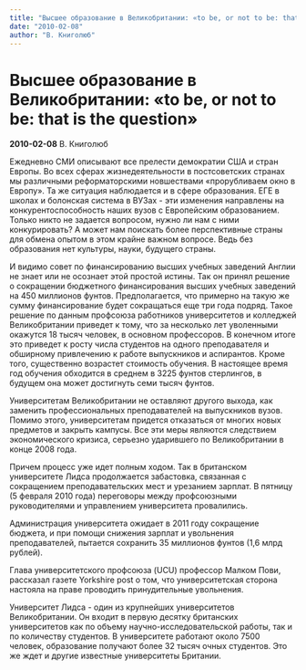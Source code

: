 ```yaml
---
title: "Высшее образование в Великобритании: «to be, or not to be: that is the question»"
date: "2010-02-08"
author: "В. Книголюб"
---
```


# Высшее образование в Великобритании: «to be, or not to be: that is the question»

**2010-02-08** В. Книголюб

Ежедневно СМИ описывают все прелести демократии США и стран Европы. Во всех сферах жизнедеятельности в постсоветских странах мы различными реформаторскими новшествами «прорубливаем окно в Европу». Та же ситуация наблюдается и в сфере образования. ЕГЕ в школах и болонская система в ВУЗах - эти изменения направлены на конкурентоспособность наших вузов с Европейским образованием. Только никто не задается вопросом, нужно ли нам с ними конкурировать? А может нам поискать более перспективные страны для обмена опытом в этом крайне важном вопросе. Ведь без образования нет культуры, науки, будущего страны.

И видимо совет по финансированию высших учебных заведений Англии не знает или не осознает этой простой истины. Так он принял решение о сокращении бюджетного финансирования высших учебных заведений на 450 миллионов фунтов. Предполагается, что примерно на такую же сумму финансирование будет сокращаться еще три года подряд. Такое решение по данным профсоюза работников университетов и колледжей Великобритании приведет к тому, что за несколько лет уволенными окажутся 18 тысяч человек, в основном профессоров. В конечном итоге это приведет к росту числа студентов на одного преподавателя и обширному привлечению к работе выпускников и аспирантов. Кроме того, существенно возрастет стоимость обучения. В настоящее время год обучения обходится в среднем в 3225 фунтов стерлингов, в будущем она может достигнуть семи тысяч фунтов.

Университетам Великобритании не оставляют другого выхода, как заменить профессиональных преподавателей на выпускников вузов. Помимо этого, университетам придется отказаться от многих новых предметов и закрыть кампусы. Все эти меры являются следствием экономического кризиса, серьезно ударившего по Великобритании в конце 2008 года.

Причем процесс уже идет полным ходом. Так в британском университете Лидса продолжается забастовка, связанная с сокращением преподавательских мест и урезанием зарплат. В пятницу (5 февраля 2010 года) переговоры между профсоюзными руководителями и управлением университета провалились.

Администрация университета ожидает в 2011 году сокращение бюджета, и при помощи снижения зарплат и увольнения преподавателей, пытается сохранить 35 миллионов фунтов (1,6 млрд рублей).

Глава университетского профсоюза (UCU) профессор Малком Пови, рассказал газете Yorkshire post о том, что университетская сторона настояла на праве проводить принудительные увольнения.

Университет Лидса - один из крупнейших университетов Великобритании. Он входит в первую десятку британских университетов как по объему научно-исследовательской работы, так и по количеству студентов. В университете работают около 7500 человек, образование получают более 32 тысяч очных студентов. Это же ждет и другие известные университеты Британии.